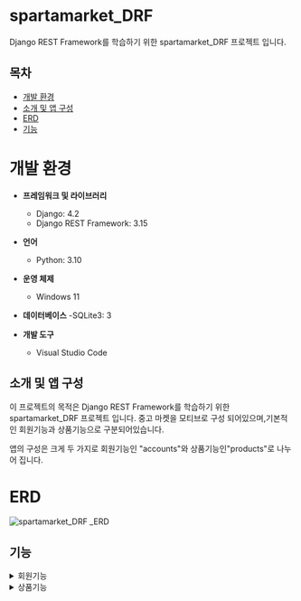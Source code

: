 # spartamarket_DRF

Django REST Framework를 학습하기 위한 spartamarket_DRF 프로젝트 입니다.


## 목차

- [개발 환경](#개발환경)
- [소개 및 앱 구성](#소개및앱구성)
- [ERD](#ERD)
- [기능](#기능)


# 개발 환경

- **프레임워크 및 라이브러리**
  - Django: 4.2
  - Django REST Framework: 3.15

- **언어**
  - Python: 3.10

- **운영 체제**
  - Windows 11

- **데이터베이스**
  -SQLite3: 3

- **개발 도구**
  - Visual Studio Code
 



## 소개 및 앱 구성

이 프로젝트의 목적은 Django REST Framework를 학습하기 위한 spartamarket_DRF 프로젝트 입니다.
중고 마켓을 모티브로 구성 되어있으며,기본적인 회원기능과 상품기능으로 구분되어있습니다.

앱의 구성은 크게 두 가지로 회원기능인 "accounts"와 상품기능인"products"로 나누어 집니다.

# ERD
![spartamarket_DRF _ERD](https://github.com/user-attachments/assets/dc4b490a-e554-4473-9ac1-2ba023ca8ef5)
## 기능
<details>
  <summary>회원기능</summary>
  1.회원가입
  ![화면 캡처 2024-09-10 165518](https://github.com/user-attachments/assets/aea2fe39-ea84-400b-b533-34d3da588cb3)
  2.로그인
  ![화면 캡처 2024-09-10 165628](https://github.com/user-attachments/assets/03d08466-2479-4591-b62c-a8d6a0a50b06)
  3.로그아웃
  ![화면 캡처 2024-09-10 165732](https://github.com/user-attachments/assets/df08f3fc-44ae-4289-833d-d6cf43198e24)
  4.프로필 조회
  ![화면 캡처 2024-09-10 165819](https://github.com/user-attachments/assets/02b64c02-49b4-48fb-83ae-a6b34a72a1bb)

</details>

<details>
  <summary>상품기능</summary>
  1.상품 올리기
  ![화면 캡처 2024-09-10 165936](https://github.com/user-attachments/assets/9b36495c-5d89-4c39-b533-5789455d642a)
  2.상품 리스트 조회
  ![image](https://github.com/user-attachments/assets/4fd7bf36-4751-4cbd-bc6c-28331f7ad006)
  3.상품 수정
  ![수정](https://github.com/user-attachments/assets/4389225b-6e90-4111-a8d6-d1b652e3e1ec)
  4.상품 삭제
  ![스크린샷 2024-09-10 014436](https://github.com/user-attachments/assets/c2f7818f-2840-48b2-b65d-190162162cd7)

</details>


